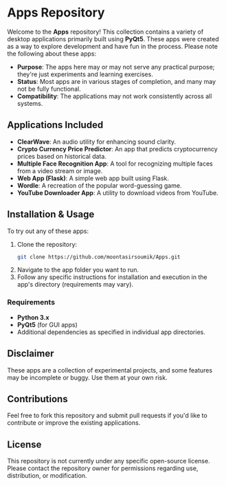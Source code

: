 # Apps Repository

Welcome to the **Apps** repository! This collection contains a variety of desktop applications primarily built using **PyQt5**. These apps were created as a way to explore development and have fun in the process. Please note the following about these apps:

- **Purpose**: The apps here may or may not serve any practical purpose; they're just experiments and learning exercises.
- **Status**: Most apps are in various stages of completion, and many may not be fully functional.
- **Compatibility**: The applications may not work consistently across all systems.

## Applications Included

- **ClearWave**: An audio utility for enhancing sound clarity.
- **Crypto Currency Price Predictor**: An app that predicts cryptocurrency prices based on historical data.
- **Multiple Face Recognition App**: A tool for recognizing multiple faces from a video stream or image.
- **Web App (Flask)**: A simple web app built using Flask.
- **Wordle**: A recreation of the popular word-guessing game.
- **YouTube Downloader App**: A utility to download videos from YouTube.

## Installation & Usage

To try out any of these apps:
1. Clone the repository:
   ```sh
   git clone https://github.com/moontasirsoumik/Apps.git
   ```
2. Navigate to the app folder you want to run.
3. Follow any specific instructions for installation and execution in the app's directory (requirements may vary).

### Requirements
- **Python 3.x**
- **PyQt5** (for GUI apps)
- Additional dependencies as specified in individual app directories.

## Disclaimer
These apps are a collection of experimental projects, and some features may be incomplete or buggy. Use them at your own risk.

## Contributions
Feel free to fork this repository and submit pull requests if you'd like to contribute or improve the existing applications.

## License
This repository is not currently under any specific open-source license. Please contact the repository owner for permissions regarding use, distribution, or modification.
